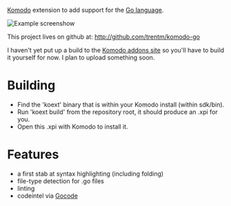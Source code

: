 [Komodo](http://www.activestate.com/komodo) extension to add support for the [Go
language](http://golang.org).

![Example screenshow](https://github.com/traviscline/komodo-go/raw/master/example.png)

This project lives on github at: <http://github.com/trentm/komodo-go>

I haven't yet put up a build to the [Komodo addons
site](http://community.activestate.com/addons) so you'll have to build it
yourself for now. I plan to upload something soon.

# Building

- Find the 'koext' binary that is within your Komodo install (within sdk/bin).
- Run 'koext build' from the repository root, it should produce an .xpi for you.
- Open this .xpi with Komodo to install it.

# Features

- a first stab at syntax highlighting (including folding)
- file-type detection for .go files
- linting
- codeintel via [Gocode](https://github.com/nsf/gocode)

